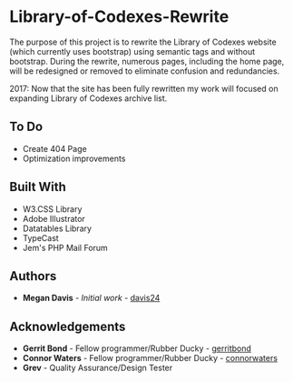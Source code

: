 # Library-of-Codexes-Rewrite

The purpose of this project is to rewrite the Library of Codexes website (which currently uses bootstrap) using semantic tags and without bootstrap. During the rewrite, numerous pages, including the home page, will be redesigned or removed to eliminate confusion and redundancies.

2017: Now that the site has been fully rewritten my work will focused on expanding Library of Codexes archive list.

## To Do

* Create 404 Page
* Optimization improvements

## Built With

* W3.CSS Library
* Adobe Illustrator
* Datatables Library
* TypeCast
* Jem's PHP Mail Forum

## Authors

* **Megan Davis** - *Initial work* - [davis24](https://github.com/davis24)

## Acknowledgements

* **Gerrit Bond** - Fellow programmer/Rubber Ducky - [gerritbond](https://github.com/gerritbond)
* **Connor Waters** - Fellow programmer/Rubber Ducky - [connorwaters](https://github.com/connorwaters)
* **Grev** - Quality Assurance/Design Tester 
